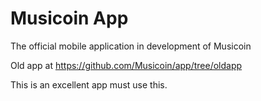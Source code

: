 # Musicoin App

The official mobile application in development of Musicoin

Old app at https://github.com/Musicoin/app/tree/oldapp

This is an excellent app must use this.
